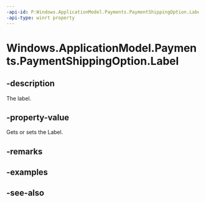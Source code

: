 ```yaml
---
-api-id: P:Windows.ApplicationModel.Payments.PaymentShippingOption.Label
-api-type: winrt property
---
```


<!-- Property syntax
public string Label { get;  set; }
-->

# Windows.ApplicationModel.Payments.PaymentShippingOption.Label

## -description
The label.

## -property-value
Gets or sets the Label.

## -remarks

## -examples

## -see-also